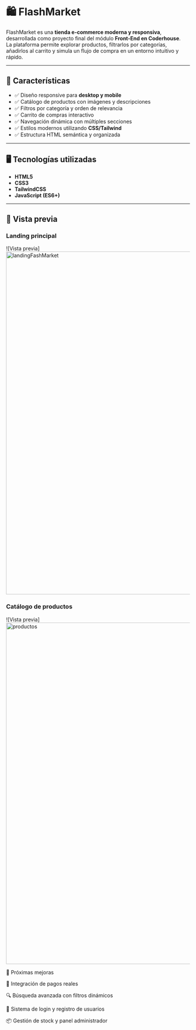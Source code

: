 # 🛍️ FlashMarket

FlashMarket es una **tienda e-commerce moderna y responsiva**, desarrollada como proyecto final del módulo **Front-End en Coderhouse**.  
La plataforma permite explorar productos, filtrarlos por categorías, añadirlos al carrito y simula un flujo de compra en un entorno intuitivo y rápido.

---

## 🚀 Características

- ✅ Diseño responsive para **desktop y mobile**  
- ✅ Catálogo de productos con imágenes y descripciones  
- ✅ Filtros por categoría y orden de relevancia  
- ✅ Carrito de compras interactivo  
- ✅ Navegación dinámica con múltiples secciones  
- ✅ Estilos modernos utilizando **CSS/Tailwind**  
- ✅ Estructura HTML semántica y organizada  

---

## 🖥️ Tecnologías utilizadas

- **HTML5**  
- **CSS3**  
- **TailwindCSS**  
- **JavaScript (ES6+)**  

  
---

## 📸 Vista previa

### Landing principal
![Vista previa]<img width="1893" height="937" alt="landingFashMarket" src="https://github.com/user-attachments/assets/76dcb625-b630-46e3-8f80-c221f23ba1b4" />


### Catálogo de productos
![Vista previa]<img width="1877" height="933" alt="productos" src="https://github.com/user-attachments/assets/644b0148-d8be-47b0-8d9e-1ae6208f51d3" />


📌 Próximas mejoras

🛒 Integración de pagos reales

🔍 Búsqueda avanzada con filtros dinámicos

👤 Sistema de login y registro de usuarios

📦 Gestión de stock y panel administrador
